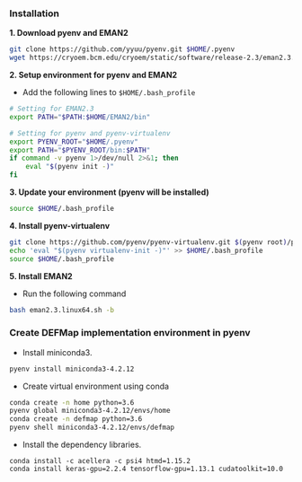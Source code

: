 ### Installation
**1. Download pyenv and EMAN2**  
```bash
git clone https://github.com/yyuu/pyenv.git $HOME/.pyenv
wget https://cryoem.bcm.edu/cryoem/static/software/release-2.3/eman2.3.linux64.sh
```

**2. Setup environment for pyenv and EMAN2**  
* Add the following lines to `$HOME/.bash_profile`
```bash
# Setting for EMAN2.3
export PATH="$PATH:$HOME/EMAN2/bin"

# Setting for pyenv and pyenv-virtualenv
export PYENV_ROOT="$HOME/.pyenv"
export PATH="$PYENV_ROOT/bin:$PATH"
if command -v pyenv 1>/dev/null 2>&1; then
    eval "$(pyenv init -)"
fi
```

**3. Update your environment (pyenv will be installed)**
```bash
source $HOME/.bash_profile
```

**4. Install pyenv-virtualenv**
```bash
git clone https://github.com/pyenv/pyenv-virtualenv.git $(pyenv root)/plugins/pyenv-virtualenv
echo 'eval "$(pyenv virtualenv-init -)"' >> $HOME/.bash_profile
source $HOME/.bash_profile
```

**5. Install EMAN2**
* Run the following command
```bash
bash eman2.3.linux64.sh -b
```

### Create DEFMap implementation environment in pyenv
* Install miniconda3.
```bash
pyenv install miniconda3-4.2.12
```

* Create virtual environment using conda
```bash
conda create -n home python=3.6
pyenv global miniconda3-4.2.12/envs/home
conda create -n defmap python=3.6
pyenv shell miniconda3-4.2.12/envs/defmap
```

* Install the dependency libraries.
```
conda install -c acellera -c psi4 htmd=1.15.2
conda install keras-gpu=2.2.4 tensorflow-gpu=1.13.1 cudatoolkit=10.0
```
